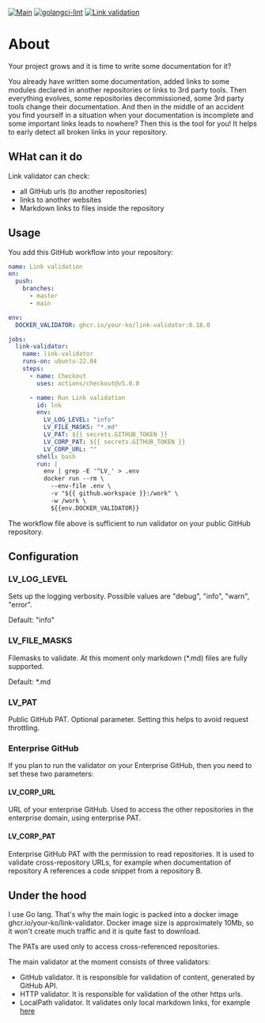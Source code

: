 [![Main](https://github.com/your-ko/link-validator/actions/workflows/main.yaml/badge.svg)](https://github.com/your-ko/link-validator/actions/workflows/main.yaml)
[![golangci-lint](https://github.com/your-ko/link-validator/actions/workflows/golangci-lint.yaml/badge.svg)](https://github.com/your-ko/link-validator/actions/workflows/golangci-lint.yaml)
[![Link validation](https://github.com/your-ko/link-validator/actions/workflows/workflow-link-validator.yaml/badge.svg)](https://github.com/your-ko/link-validator/actions/workflows/workflow-link-validator.yaml)

# About
Your project grows and it is time to write some documentation for it?

You already have written some documentation, added links to some modules declared in another repositories or links to 3rd party tools.
Then everything evolves, some repositories decommissioned, some 3rd party tools change their documentation.
And then in the middle of an accident you find yourself in a situation when your documentation is incomplete and some important links leads to nowhere?
Then this is the tool for you! It helps to early detect all broken links in your repository.

## WHat can it do
Link validator can check:
* all GitHub urls (to another repositories)
* links to another websites
* Markdown links to files inside the repository

## Usage
You add this GitHub workflow into your repository:
```yaml
name: Link validation
on:
  push:
    branches:
      - master
      - main

env:
  DOCKER_VALIDATOR: ghcr.io/your-ko/link-validator:0.18.0

jobs:
  link-validator:
    name: link-validator
    runs-on: ubuntu-22.04
    steps:
      - name: Checkout
        uses: actions/checkout@v5.0.0

      - name: Run Link validation
        id: lnk
        env:
          LV_LOG_LEVEL: "info"
          LV_FILE_MASKS: "*.md"
          LV_PAT: ${{ secrets.GITHUB_TOKEN }}
          LV_CORP_PAT: ${{ secrets.GITHUB_TOKEN }}
          LV_CORP_URL: ""
        shell: bash
        run: |
          env | grep -E '^LV_' > .env
          docker run --rm \
            --env-file .env \
            -v "${{ github.workspace }}:/work" \
            -w /work \
            ${{env.DOCKER_VALIDATOR}}
```
The workflow file above is sufficient to run validator on your public GitHub repository.

## Configuration
### LV_LOG_LEVEL
Sets up the logging verbosity. Possible values are "debug", "info", "warn", "error".

Default: "info"

### LV_FILE_MASKS
Filemasks to validate. At this moment only markdown (*.md) files are fully supported. 

Default: *.md

### LV_PAT
Public GitHub PAT. Optional parameter. Setting this helps to avoid request throttling. 

### Enterprise GitHub
If you plan to run the validator on your Enterprise GitHub, then you need to set these two parameters:
#### LV_CORP_URL
URL of your enterprise GitHub. Used to access the other repositories in the enterprise domain, using enterprise PAT. 
#### LV_CORP_PAT
Enterprise GitHub PAT with the permission to read repositories. It is used to validate cross-repository URLs, 
for example when documentation of repository A references a code snippet from a repository B. 

## Under the hood
I use Go lang. That's why the main logic is packed into a docker image ghcr.io/your-ko/link-validator.
Docker image size is approximately 10Mb, so it won't create much traffic and it is quite fast to download. 

The PATs are used only to access cross-referenced repositories. 

The main validator at the moment consists of three validators:
* GitHub validator. It is responsible for validation of content, generated by GitHub API. 
* HTTP validator. It is responsible for validation of the other https urls.
* LocalPath validator. It validates only local markdown links, for example [here](./README.md) 

